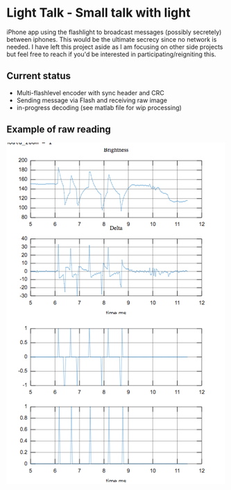 # Light Talk - Small talk with light

iPhone app using the flashlight to broadcast messages (possibly secretely) between iphones. This would be the ultimate secrecy since no network is needed.
I have left this project aside as I am focusing on other side projects but feel free to reach if you'd be interested in participating/reigniting this.

## Current status
- Multi-flashlevel encoder with sync header and CRC
- Sending message via Flash and receiving raw image
- in-progress decoding (see matlab file for wip processing)

## Example of raw reading
![alt text](https://github.com/jeanfredericplante/lighttalk/blob/master/LightTalk/resource/message_decoding.png)
